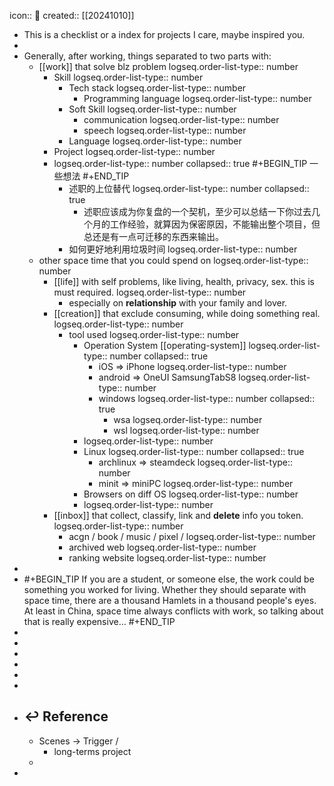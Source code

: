 icon:: 📄
created:: [[20241010]]

- This is a checklist or a index for projects I care, maybe inspired you.
-
- Generally, after working, things separated to two parts with:
  - [[work]] that solve blz problem
    logseq.order-list-type:: number
    - Skill
      logseq.order-list-type:: number
      - Tech stack
        logseq.order-list-type:: number
        - Programming language
          logseq.order-list-type:: number
      - Soft Skill
        logseq.order-list-type:: number
        - communication
          logseq.order-list-type:: number
        - speech
          logseq.order-list-type:: number
      - Language
        logseq.order-list-type:: number
    - Project
      logseq.order-list-type:: number
    - logseq.order-list-type:: number
      collapsed:: true
      #+BEGIN_TIP
      一些想法
      #+END_TIP
      - 述职的上位替代
        logseq.order-list-type:: number
        collapsed:: true
        - 述职应该成为你复盘的一个契机，至少可以总结一下你过去几个月的工作经验，就算因为保密原因，不能输出整个项目，但总还是有一点可迁移的东西来输出。
      - 如何更好地利用垃圾时间
        logseq.order-list-type:: number
  - other space time that you could spend on
    logseq.order-list-type:: number
    - [[life]] with self problems, like living, health, privacy, sex. this is must required.
      logseq.order-list-type:: number
      - especially on **relationship** with your family and lover.
    - [[creation]] that exclude consuming, while doing something real.
      logseq.order-list-type:: number
      - tool used
        logseq.order-list-type:: number
        - Operation System [[operating-system]]
          logseq.order-list-type:: number
          collapsed:: true
          - iOS => iPhone
            logseq.order-list-type:: number
          - android => OneUI SamsungTabS8
            logseq.order-list-type:: number
          - windows
            logseq.order-list-type:: number
            collapsed:: true
            - wsa
              logseq.order-list-type:: number
            - wsl
              logseq.order-list-type:: number
        - logseq.order-list-type:: number
        - Linux
          logseq.order-list-type:: number
          collapsed:: true
          - archlinux => steamdeck
            logseq.order-list-type:: number
          - minit => miniPC
            logseq.order-list-type:: number
        - Browsers on diff OS
          logseq.order-list-type:: number
        - logseq.order-list-type:: number
    - [[inbox]] that collect, classify, link and **delete** info you token.
      logseq.order-list-type:: number
      - acgn / book / music / pixel /
        logseq.order-list-type:: number
      - archived web
        logseq.order-list-type:: number
      - ranking website
        logseq.order-list-type:: number
-
- #+BEGIN_TIP
  If you are a student, or someone else, the work could be something you worked for living. Whether they should separate with space time, there are a thousand Hamlets in a thousand people's eyes. At least in China, space time always conflicts with work, so talking about that is really expensive...
  #+END_TIP
-
-
-
-
-
-
- ## ↩ Reference
  - Scenes -> Trigger /
    - long-terms project
  -
-